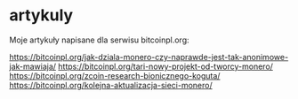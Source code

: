 # artykuly
Moje artykuły napisane dla serwisu bitcoinpl.org:

https://bitcoinpl.org/jak-dziala-monero-czy-naprawde-jest-tak-anonimowe-jak-mawiaja/
https://bitcoinpl.org/tari-nowy-projekt-od-tworcy-monero/
https://bitcoinpl.org/zcoin-research-bionicznego-koguta/
https://bitcoinpl.org/kolejna-aktualizacja-sieci-monero/
